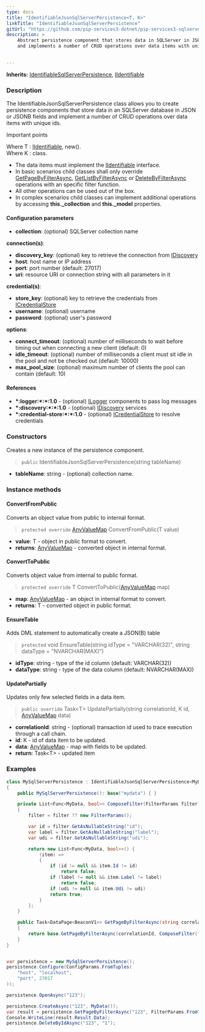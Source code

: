 ```yaml
---
type: docs
title: "IdentifiableJsonSqlServerPersistence<T, K>"
linkTitle: "IdentifiableJsonSqlServerPersistence"
gitUrl: "https://github.com/pip-services3-dotnet/pip-services3-sqlserver-dotnet"
description: >
    Abstract persistence component that stores data in SQLServer in JSON or JSONB fields
    and implements a number of CRUD operations over data items with unique ids.

   
---
```


**Inherits:** [IdentifiableSqlServerPersistence](../identifiable_sqlserver_persistence), [IIdentifiable](../../../commons/data/iidentifiable)

### Description

The IdentifiableJsonSqlServerPersistence class allows you to create persistence components that store data in an SQLServer database in JSON or JSONB fields and implement a number of CRUD operations over data items with unique ids.

Important points

Where T : [IIdentifiable<K>](../../../commons/data/iidentifiable), new().  
Where K : class.

- The data items must implement the [IIdentifiable](../../../commons/data/iidentifiable) interface.
- In basic scenarios child classes shall only override [GetPageByFilterAsync](../sqlserver_persistence/#getpagebyfilterasync), [GetListByFilterAsync](../sqlserver_persistence/#getlistbyfilterasync) or [DeleteByFilterAsync](../sqlserver_persistence/#deletebyfilterasync) operations with an specific filter function.
- All other operations can be used out of the box. 
- In complex scenarios child classes can implement additional operations by accessing **this._collection** and **this._model** properties.


#### Configuration parameters

- **collection**: (optional) SQLServer collection name   

**connection(s)**:
- **discovery_key**: (optional) key to retrieve the connection from [IDiscovery](../../../components/connect/idiscovery)
- **host**: host name or IP address
- **port**: port number (default: 27017)
- **uri**: resource URI or connection string with all parameters in it   

**credential(s)**: 
- **store_key**: (optional) key to retrieve the credentials from [ICredentialStore](../../../components/auth/icredential_store)
- **username**: (optional) username
- **password**: (optional) user's password   

**options**:
- **connect_timeout**: (optional) number of milliseconds to wait before timing out when connecting a new client (default: 0)
- **idle_timeout**: (optional) number of milliseconds a client must sit idle in the pool and not be checked out (default: 10000)
- **max_pool_size**: (optional) maximum number of clients the pool can contain (default: 10)

#### References
- **\*:logger:\*:\*:1.0** - (optional) [ILogger](../../../components/log/ilogger) components to pass log messages
- **\*:discovery:\*:\*:1.0** - (optional) [IDiscovery](../../../components/connect/idiscovery) services
- **\*:credential-store:\*:\*:1.0** - (optional) [ICredentialStore](../../../components/auth/icredential_store) to resolve credentials



### Constructors
Creates a new instance of the persistence component.

> `public` IdentifiableJsonSqlServerPersistence(string tableName)

- **tableName**: string - (optional) collection name.


### Instance methods

#### ConvertFromPublic
Converts an object value from public to internal format.

> `protected override` [AnyValueMap](../../../commons/data/any_value_map) ConvertFromPublic(T value)

- **value**: T - object in public format to convert.
- **returns**: [AnyValueMap](../../../commons/data/any_value_map) - converted object in internal format.


#### ConvertToPublic
Converts object value from internal to public format.

> `protected override` T ConvertToPublic([AnyValueMap](../../../commons/data/any_value_map) map)

- **map**: [AnyValueMap](../../../commons/data/any_value_map) - an object in internal format to convert.
- **returns**: T - converted object in public format.


#### EnsureTable
Adds DML statement to automatically create a JSON(B) table

> `protected` void EnsureTable(string idType = "VARCHAR(32)", string dataType = "NVARCHAR(MAX)")

- **idType**: string - type of the id column (default: VARCHAR(32))
- **dataType**: string - type of the data column (default: NVARCHAR(MAX))


#### UpdatePartially
Updates only few selected fields in a data item.

> `public override` Task\<T\> UpdatePartially(string correlationId, K id, [AnyValueMap](../../../commons/data/any_value_map) data)

- **correlationId**: string - (optional) transaction id used to trace execution through a call chain.
- **id**: K - id of data item to be updated.
- **data**: [AnyValueMap](../../../commons/data/any_value_map) - map with fields to be updated.
- **return**: Task\<T\> - updated item

### Examples

```cs
class MySqlServerPersistence : IdentifiableJsonSqlServerPersistence<MyData, string> 
{
    public MySqlServerPersistence(): base("mydata") { }

    private List<Func<MyData, bool>> ComposeFilter(FilterParams filter)
    {
        filter = filter ?? new FilterParams();

        var id = filter.GetAsNullableString("id");
        var label = filter.GetAsNullableString("label");
        var udi = filter.GetAsNullableString("udi");

        return new List<Func<MyData, bool>>() {
            (item) =>
            {
                if (id != null && item.Id != id)
                    return false;
                if (label != null && item.Label != label)
                    return false;
                if (udi != null && item.Udi != udi)
                return true;
            }
        };
    }

    public Task<DataPage<BeaconV1>> GetPageByFilterAsync(string correlationId, FilterParams filter, PagingParams paging)
    {
        return base.GetPageByFilterAsync(correlationId, ComposeFilter(filter), paging);
    }
}


var persistence = new MySqlServerPersistence();
persistence.Configure(ConfigParams.FromTuples(
    "host", "localhost",
    "port", 27017
));

persistence.OpenAsync("123");

persistence.CreateAsync("123", MyData());
var result = persistence.GetPageByFilterAsync("123", FilterParams.FromTuples("name", "ABC"), null);
Console.WriteLine(result.Result.Data);
persistence.DeleteByIdAsync("123", "1");


```
